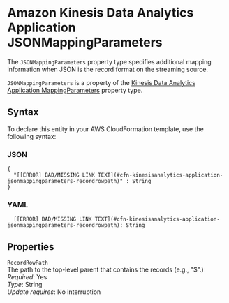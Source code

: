# Amazon Kinesis Data Analytics Application JSONMappingParameters<a name="aws-properties-kinesisanalytics-application-jsonmappingparameters"></a>

The `JSONMappingParameters` property type specifies additional mapping information when JSON is the record format on the streaming source\. 

 `JSONMappingParameters` is a property of the [Kinesis Data Analytics Application MappingParameters](aws-properties-kinesisanalytics-application-mappingparameters.md) property type\. 

## Syntax<a name="aws-properties-kinesisanalytics-application-jsonmappingparameters-syntax"></a>

To declare this entity in your AWS CloudFormation template, use the following syntax:

### JSON<a name="aws-properties-kinesisanalytics-application-jsonmappingparameters-syntax.json"></a>

```
{
  "[[ERROR] BAD/MISSING LINK TEXT](#cfn-kinesisanalytics-application-jsonmappingparameters-recordrowpath)" : String
}
```

### YAML<a name="aws-properties-kinesisanalytics-application-jsonmappingparameters-syntax.yaml"></a>

```
  [[ERROR] BAD/MISSING LINK TEXT](#cfn-kinesisanalytics-application-jsonmappingparameters-recordrowpath): String
```

## Properties<a name="aws-properties-kinesisanalytics-application-jsonmappingparameters-properties"></a>

`RecordRowPath`  
The path to the top\-level parent that contains the records \(e\.g\., "$"\.\)  
 *Required*: Yes  
 *Type*: String  
 *Update requires*: No interruption 